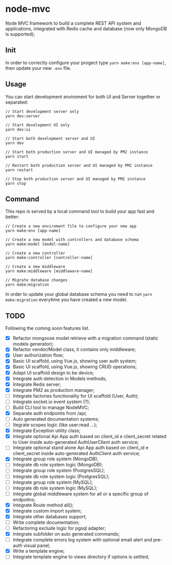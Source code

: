 # node-mvc

Node MVC framework to build a complete REST API system and applications, integrated with Redis cache and database (now only MongoDB is supported);

## Init

In order to correctly configure your progect type ```yarn make:env [app-name]```, then update your new `.env` file.

## Usage

You can start development enviroment for both UI and Server together or separated:

```
// Start development server only
yarn dev:server

// Start development UI only
yarn dev:ui

// Start both development server and UI
yarn dev

// Start both production server and UI managed by PM2 instance
yarn start

// Restart both production server and UI managed by PM2 instance
yarn restart

// Stop both production server and UI managed by PM2 instance
yarn stop
```

## Command

This repo is served by a local command tool to build your app fast and better:

```
// Create a new enviroment file to configure your new app
yarn make:env [app-name]

// Create a new model with controllers and database schema
yarn make:model [model-name]

// Create a new controller
yarn make:controller [controller-name]

// Create a new middleware
yarn make:middleware [middleware-name]

// Migrate database changes
yarn make:migration
```

In order to update your global database schema you need to run ```yarn make:migration``` everytime you have created a new model.

## TODO

Following the coming soon features list.

- [X] Refactor mongoose model retrieve with a migration command (static models generator);
- [X] Refactor vendor/Model class, it contains only middleware;
- [X] User authorization flow;
- [X] Basic UI scaffold, using Vue.js, showing user auth system;
- [X] Basic UI scaffold, using Vue.js, showing CRUD operations;
- [X] Adapt UI scaffold design to be device;
- [X] Integrate auth detection in Models methods;
- [X] Integrate Redis server;
- [X] Integrate PM2 as production manager;
- [ ] Integrate factories functionality for UI scaffold (User, Auth);
- [ ] Integrate socket.io event system (?);
- [ ] Build CLI tool to manage NodeMVC;
- [X] Separate auth endpoints from /api;
- [ ] Auto generated documentation systems;
- [ ] Itegrate scopes logic (like user:read ...);
- [X] Integrate Exception utility class;
- [X] Integrate optional Api App auth based on client_id e client_secret related to User inside auto-generated AuthUserClient auth service;
- [ ] Integrate optional stand alone Api App auth based on client_id e client_secret inside auto-generated AuthClient auth service;
- [X] Integrate group role system (MongoDB);
- [ ] Integrate db role system logic (MongoDB);
- [ ] Integrate group role system (PostgresSQL);
- [ ] Integrate db role system logic (PostgresSQL);
- [ ] Integrate group role system (MySQL);
- [ ] Integrate db role system logic (MySQL);
- [ ] Integrate global middleware system for all or a specific group of endpoitns;
- [X] Integrate Route method all();
- [X] Integrate custom import system;
- [X] Integrate other databases support;
- [ ] Write complete documentation;
- [ ] Refactoring exclude logic for pgsql adapter;
- [X] Integrate subfolder on auto generated commands;
- [ ] Integrate complete errors log system with optional email alert and pre-auth visual panel;
- [X] Write a template engine;
- [ ] Integrate template engine to views directory if options is settled;
